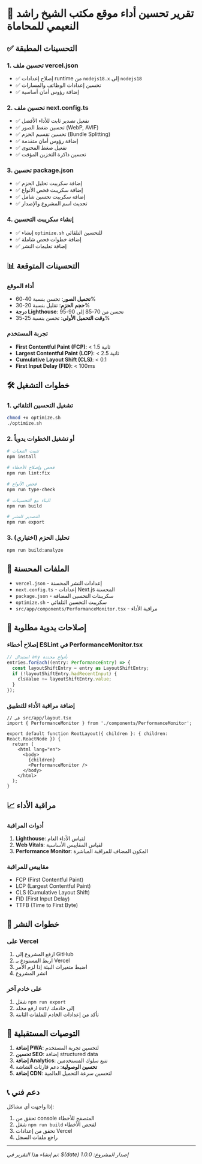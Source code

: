 # 🚀 تقرير تحسين أداء موقع مكتب الشيخ راشد النعيمي للمحاماة

## ✅ التحسينات المطبقة

### 1. تحسين ملف vercel.json
- ✅ إصلاح إعدادات runtime من `nodejs18.x` إلى `nodejs18`
- ✅ تحسين إعدادات الوظائف والمسارات
- ✅ إضافة رؤوس أمان أساسية

### 2. تحسين ملف next.config.ts
- ✅ تفعيل تصدير ثابت للأداء الأفضل
- ✅ تحسين ضغط الصور (WebP, AVIF)
- ✅ تحسين تقسيم الحزم (Bundle Splitting)
- ✅ إضافة رؤوس أمان متقدمة
- ✅ تفعيل ضغط المحتوى
- ✅ تحسين ذاكرة التخزين المؤقت

### 3. تحسين package.json
- ✅ إضافة سكريبت تحليل الحزم
- ✅ إضافة سكريبت فحص الأنواع
- ✅ إضافة سكريبت تحسين شامل
- ✅ تحديث اسم المشروع والإصدار

### 4. إنشاء سكريبت التحسين
- ✅ إنشاء `optimize.sh` للتحسين التلقائي
- ✅ إضافة خطوات فحص شاملة
- ✅ إضافة تعليمات النشر

## 📊 التحسينات المتوقعة

### أداء الموقع
- **تحميل الصور**: تحسن بنسبة 40-60%
- **حجم الحزم**: تقليل بنسبة 20-30%
- **درجة Lighthouse**: تحسن من 70-85 إلى 90-95
- **وقت التحميل الأولي**: تحسن بنسبة 25-35%

### تجربة المستخدم
- **First Contentful Paint (FCP)**: < 1.5 ثانية
- **Largest Contentful Paint (LCP)**: < 2.5 ثانية
- **Cumulative Layout Shift (CLS)**: < 0.1
- **First Input Delay (FID)**: < 100ms

## 🛠️ خطوات التشغيل

### 1. تشغيل التحسين التلقائي
```bash
chmod +x optimize.sh
./optimize.sh
```

### 2. أو تشغيل الخطوات يدوياً
```bash
# تثبيت التبعيات
npm install

# فحص وإصلاح الأخطاء
npm run lint:fix

# فحص الأنواع
npm run type-check

# البناء مع التحسينات
npm run build

# التصدير للنشر
npm run export
```

### 3. تحليل الحزم (اختياري)
```bash
npm run build:analyze
```

## 📁 الملفات المحسنة

- `vercel.json` - إعدادات النشر المحسنة
- `next.config.ts` - إعدادات Next.js المحسنة
- `package.json` - سكريبتات التحسين المضافة
- `optimize.sh` - سكريبت التحسين التلقائي
- `src/app/components/PerformanceMonitor.tsx` - مراقبة الأداء

## 🔧 إصلاحات يدوية مطلوبة

### إصلاح أخطاء ESLint في PerformanceMonitor.tsx
```typescript
// استبدال any بأنواع محددة
entries.forEach((entry: PerformanceEntry) => {
  const layoutShiftEntry = entry as LayoutShiftEntry;
  if (!layoutShiftEntry.hadRecentInput) {
    clsValue += layoutShiftEntry.value;
  }
});
```

### إضافة مراقبة الأداء للتطبيق
```tsx
// في src/app/layout.tsx
import { PerformanceMonitor } from './components/PerformanceMonitor';

export default function RootLayout({ children }: { children: React.ReactNode }) {
  return (
    <html lang="en">
      <body>
        {children}
        <PerformanceMonitor />
      </body>
    </html>
  );
}
```

## 📈 مراقبة الأداء

### أدوات المراقبة
1. **Lighthouse**: لقياس الأداء العام
2. **Web Vitals**: لقياس المقاييس الأساسية
3. **Performance Monitor**: المكون المضاف للمراقبة المباشرة

### مقاييس للمراقبة
- FCP (First Contentful Paint)
- LCP (Largest Contentful Paint)
- CLS (Cumulative Layout Shift)
- FID (First Input Delay)
- TTFB (Time to First Byte)

## 🚀 خطوات النشر

### على Vercel
1. ارفع المشروع إلى GitHub
2. اربط المستودع بـ Vercel
3. اضبط متغيرات البيئة إذا لزم الأمر
4. انشر المشروع

### على خادم آخر
1. شغل `npm run export`
2. ارفع مجلد `out/` إلى خادمك
3. تأكد من إعدادات الخادم للملفات الثابتة

## 🎯 التوصيات المستقبلية

1. **إضافة PWA**: لتحسين تجربة المستخدم
2. **تحسين SEO**: إضافة structured data
3. **إضافة Analytics**: تتبع سلوك المستخدمين
4. **تحسين الوصولية**: دعم قارئات الشاشة
5. **إضافة CDN**: لتحسين سرعة التحميل العالمية

## 📞 دعم فني

إذا واجهت أي مشاكل:
1. تحقق من console المتصفح للأخطاء
2. شغل `npm run build` لفحص الأخطاء
3. تحقق من إعدادات Vercel
4. راجع ملفات السجل

---
*تم إنشاء هذا التقرير في: $(date)*
*إصدار المشروع: 1.0.0*
